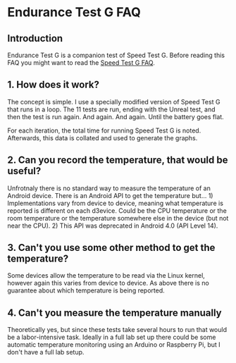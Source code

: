 # Endurance Test G FAQ

## Introduction
Endurance Test G is a companion test of Speed Test G. Before reading this FAQ you might want to read the [Speed Test G FAQ](https://github.com/garyexplains/speedtestg/blob/master/FAQ.md).

## 1. How does it work?
The concept is simple. I use a specially modified version of Speed Test G that runs in a loop. The 11 tests are run, ending with the Unreal test, and then the test is run again.
And again. And again. Until the battery goes flat.

For each iteration, the total time for running Speed Test G is noted. Afterwards, this data is collated and used to generate the graphs.

## 2. Can you record the temperature, that would be useful?
Unfrotnaly there is no standard way to measure the temperature of an Android device. There is an Android API to get the temperature but... 1) Implementations vary from device to device, meaning what temperature is reported is different on each d3evice. Could be the CPU temperature or the room temperature
or the temperature somewhere else in the device (but not near the CPU). 2) This API was deprecated in Android 4.0 (API Level 14).

## 3. Can't you use some other method to get the temperature?
Some devices allow the temperature to be read via the Linux kernel, however again this varies from device to device. As above there is no guarantee
about which temperature is being reported.

## 4. Can't you measure the temperature manually
Theoretically yes, but since these tests take several hours to run that would be a labor-intensive task. Ideally in a full lab set up there could be some automatic temperature
monitoring using an Arduino or Raspberry Pi, but I don't have a full lab setup.
